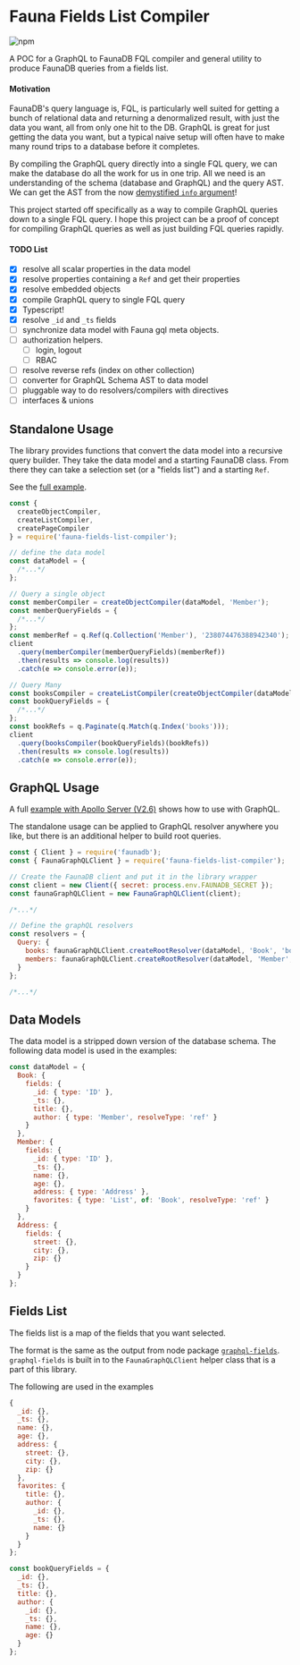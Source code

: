 # Fauna Fields List Compiler

![npm](https://img.shields.io/npm/v/fauna-fields-list-compile.svg)

A POC for a GraphQL to FaunaDB FQL compiler and general utility to produce FaunaDB queries from a fields list.

#### Motivation

FaunaDB's query language is, FQL, is particularly well suited for getting a bunch of relational data and returning a denormalized result, with just the data you want, all from only one hit to the DB. GraphQL is great for just getting the data you want, but a typical naive setup will often have to make many round trips to a database before it completes.

By compiling the GraphQL query directly into a single FQL query, we can make the database do all the work for us in one trip. All we need is an understanding of the schema (database and GraphQL) and the query AST. We can get the AST from the now [demystified `info` argument](https://www.prisma.io/blog/graphql-server-basics-demystifying-the-info-argument-in-graphql-resolvers-6f26249f613a)!

This project started off specifically as a way to compile GraphQL queries down to a single FQL query. I hope this project can be a proof of concept for compiling GraphQL queries as well as just building FQL queries rapidly.

#### TODO List

- [x] resolve all scalar properties in the data model
- [x] resolve properties containing a `Ref` and get their properties
- [x] resolve embedded objects
- [x] compile GraphQL query to single FQL query
- [x] Typescript!
- [x] resolve `_id` and `_ts` fields
- [ ] synchronize data model with Fauna gql meta objects.
- [ ] authorization helpers.
  - [ ] login, logout
  - [ ] RBAC
- [ ] resolve reverse refs (index on other collection)
- [ ] converter for GraphQL Schema AST to data model
- [ ] pluggable way to do resolvers/compilers with directives
- [ ] interfaces & unions

## Standalone Usage

The library provides functions that convert the data model into a recursive query builder. They take the data model and a starting FaunaDB class. From there they can take a selection set (or a "fields list") and a starting `Ref`.

See the [full example](https://github.com/ptpaterson/fauna-fields-list-compiler/tree/master/examples/standalone).

```js
const {
  createObjectCompiler,
  createListCompiler,
  createPageCompiler
} = require('fauna-fields-list-compiler');

// define the data model
const dataModel = {
  /*...*/
};

// Query a single object
const memberCompiler = createObjectCompiler(dataModel, 'Member');
const memberQueryFields = {
  /*...*/
};
const memberRef = q.Ref(q.Collection('Member'), '238074476388942340');
client
  .query(memberCompiler(memberQueryFields)(memberRef))
  .then(results => console.log(results))
  .catch(e => console.error(e));

// Query Many
const booksCompiler = createListCompiler(createObjectCompiler(dataModel, 'Book'));
const bookQueryFields = {
  /*...*/
};
const bookRefs = q.Paginate(q.Match(q.Index('books')));
client
  .query(booksCompiler(bookQueryFields)(bookRefs))
  .then(results => console.log(results))
  .catch(e => console.error(e));
```

## GraphQL Usage

A full [example with Apollo Server (V2.6)](https://github.com/ptpaterson/fauna-fields-list-compiler/tree/master/examples/apollo) shows how to use with GraphQL.

The standalone usage can be applied to GraphQL resolver anywhere you like, but there is an additional helper to build root queries.

```js
const { Client } = require('faunadb');
const { FaunaGraphQLClient } = require('fauna-fields-list-compiler');

// Create the FaunaDB client and put it in the library wrapper
const client = new Client({ secret: process.env.FAUNADB_SECRET });
const faunaGraphQLClient = new FaunaGraphQLClient(client);

/*...*/

// Define the graphQL resolvers
const resolvers = {
  Query: {
    books: faunaGraphQLClient.createRootResolver(dataModel, 'Book', 'books'),
    members: faunaGraphQLClient.createRootResolver(dataModel, 'Member', 'members')
  }
};

/*...*/
```

## Data Models

The data model is a stripped down version of the database schema. The following data model is used in the examples:

```js
const dataModel = {
  Book: {
    fields: {
      _id: { type: 'ID' },
      _ts: {},
      title: {},
      author: { type: 'Member', resolveType: 'ref' }
    }
  },
  Member: {
    fields: {
      _id: { type: 'ID' },
      _ts: {},
      name: {},
      age: {},
      address: { type: 'Address' },
      favorites: { type: 'List', of: 'Book', resolveType: 'ref' }
    }
  },
  Address: {
    fields: {
      street: {},
      city: {},
      zip: {}
    }
  }
};
```

## Fields List

The fields list is a map of the fields that you want selected.

The format is the same as the output from node package [`graphql-fields`](https://www.npmjs.com/package/graphql-fields). `graphql-fields` is built in to the `FaunaGraphQLClient` helper class that is a part of this library.

The following are used in the examples

```js
{
  _id: {},
  _ts: {},
  name: {},
  age: {},
  address: {
    street: {},
    city: {},
    zip: {}
  },
  favorites: {
    title: {},
    author: {
      _id: {},
      _ts: {},
      name: {}
    }
  }
};

const bookQueryFields = {
  _id: {},
  _ts: {},
  title: {},
  author: {
    _id: {},
    _ts: {},
    name: {},
    age: {}
  }
};
```

